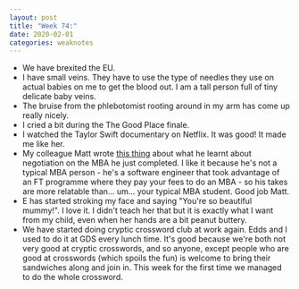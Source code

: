```yaml
---
layout: post
title: "Week 74:"
date: 2020-02-01
categories: weaknotes
---
```


* We have brexited the EU.
* I have small veins. They have to use the type of needles they use on actual babies on me to get the blood out. I am a tall person full of tiny delicate baby veins.
* The bruise from the phlebotomist rooting around in my arm has come up really nicely.
* I cried a bit during the The Good Place finale.
* I watched the Taylor Swift documentary on Netflix. It was good! It made me like her.
* My colleague Matt wrote [this thing](https://mattandre.ws/2020/01/8-tips-for-better-negotiation/) about what he learnt about negotiation on the MBA he just completed. I like it because he's not a typical MBA person - he's a software engineer that took advantage of an FT programme where they pay your fees to do an MBA - so his takes are more relatable than... um... your typical MBA student. Good job Matt.
* E has started stroking my face and saying "You're so beautiful mummy!". I love it. I didn't teach her that but it is exactly what I want from my child, even when her hands are a bit peanut buttery.
* We have started doing cryptic crossword club at work again. Edds and I used to do it at GDS every lunch time. It's good because we're both not very good at cryptic crosswords, and so anyone, except people who are good at crosswords (which spoils the fun) is welcome to bring their sandwiches along and join in. This week for the first time we managed to do the whole crossword.

